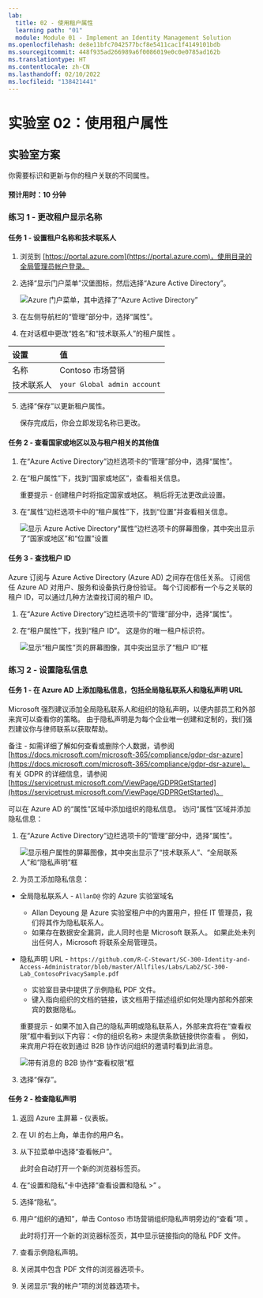 ```yaml
---
lab:
  title: 02 - 使用租户属性
  learning path: "01"
  module: Module 01 - Implement an Identity Management Solution
ms.openlocfilehash: de8e11bfc7042577bcf8e5411cac1f4149101bdb
ms.sourcegitcommit: 448f935ad266989a6f0086019e0c0e0785ad162b
ms.translationtype: HT
ms.contentlocale: zh-CN
ms.lasthandoff: 02/10/2022
ms.locfileid: "138421441"
---
```

# <a name="lab-02-working-with-tenant-properties"></a>实验室 02：使用租户属性

## <a name="lab-scenario"></a>实验室方案

你需要标识和更新与你的租户关联的不同属性。

#### <a name="estimated-time-10-minutes"></a>预计用时：10 分钟

### <a name="exercise-1---changing-the-tenant-display-name"></a>练习 1 - 更改租户显示名称

#### <a name="task-1---set-the-tenant-name-and-technical-contact"></a>任务 1 - 设置租户名称和技术联系人

1. 浏览到 [https://portal.azure.com](https://portal.azure.com)，使用目录的全局管理员帐户登录。

2. 选择“显示门户菜单”汉堡图标，然后选择“Azure Active Directory”。

    ![Azure 门户菜单，其中选择了“Azure Active Directory”](./media/azure-portal-menu-aad.png)

3. 在左侧导航栏的“管理”部分中，选择“属性”。

4. 在对话框中更改“姓名”和“技术联系人”的租户属性 。

| 设置 | **值** |
| :--- | :--- |
| 名称 | Contoso 市场营销 |
| 技术联系人 | `your Global admin account` |

5. 选择“保存”以更新租户属性。

   保存完成后，你会立即发现名称已更改。

#### <a name="task-2---review-the-country-or-region-and-other-values-associated-with-your-tenant"></a>任务 2 - 查看国家或地区以及与租户相关的其他值

1. 在“Azure Active Directory”边栏选项卡的“管理”部分中，选择“属性”。

2. 在“租户属性”下，找到“国家或地区”，查看相关信息。

    重要提示 - 创建租户时将指定国家或地区。 稍后将无法更改此设置。

3. 在“属性”边栏选项卡中的“租户属性”下，找到“位置”并查看相关信息。

    ![显示 Azure Active Directory“属性”边栏选项卡的屏幕图像，其中突出显示了“国家或地区”和“位置”设置](./media/azure-active-directory-properties-country-location.png)

#### <a name="task-3---finding-the-tenant-id"></a>任务 3 - 查找租户 ID

Azure 订阅与 Azure Active Directory (Azure AD) 之间存在信任关系。 订阅信任 Azure AD 对用户、服务和设备执行身份验证。 每个订阅都有一个与之关联的租户 ID，可以通过几种方法查找订阅的租户 ID。

1. 在“Azure Active Directory”边栏选项卡的“管理”部分中，选择“属性”。

2. 在“租户属性”下，找到“租户 ID”。 这是你的唯一租户标识符。

    ![显示“租户属性”页的屏幕图像，其中突出显示了“租户 ID”框](./media/portal-tenant-id.png)

### <a name="exercise-2---setting-your-privacy-information"></a>练习 2 - 设置隐私信息

#### <a name="task-1---adding-your-privacy-info-on-azure-ad-including-global-privacy-contact-and-privacy-statement-url"></a>任务 1 - 在 Azure AD 上添加隐私信息，包括全局隐私联系人和隐私声明 URL

Microsoft 强烈建议添加全局隐私联系人和组织的隐私声明，以便内部员工和外部来宾可以查看你的策略。 由于隐私声明是为每个企业唯一创建和定制的，我们强烈建议你与律师联系以获取帮助。

   备注 - 如需详细了解如何查看或删除个人数据，请参阅 [https://docs.microsoft.com/microsoft-365/compliance/gdpr-dsr-azure](https://docs.microsoft.com/microsoft-365/compliance/gdpr-dsr-azure)。 有关 GDPR 的详细信息，请参阅 [https://servicetrust.microsoft.com/ViewPage/GDPRGetStarted](https://servicetrust.microsoft.com/ViewPage/GDPRGetStarted)。

可以在 Azure AD 的“属性”区域中添加组织的隐私信息。 访问“属性”区域并添加隐私信息：

1. 在“Azure Active Directory”边栏选项卡的“管理”部分中，选择“属性”。

    ![显示租户属性的屏幕图像，其中突出显示了“技术联系人”、“全局联系人”和“隐私声明”框](./media/properties-area.png)

2. 为员工添加隐私信息：

- 全局隐私联系人 - `AllanD@` 你的 Azure 实验室域名 
     - Allan Deyoung 是 Azure 实验室租户中的内置用户，担任 IT 管理员，我们将其作为隐私联系人。
     - 如果存在数据安全漏洞，此人同时也是 Microsoft 联系人。 如果此处未列出任何人，Microsoft 将联系全局管理员。

- 隐私声明 URL -  `https://github.com/R-C-Stewart/SC-300-Identity-and-Access-Administrator/blob/master/Allfiles/Labs/Lab2/SC-300-Lab_ContosoPrivacySample.pdf`
     - 实验室目录中提供了示例隐私 PDF 文件。
     - 键入指向组织的文档的链接，该文档用于描述组织如何处理内部和外部来宾的数据隐私。

    重要提示 - 如果不加入自己的隐私声明或隐私联系人，外部来宾将在“查看权限”框中看到以下内容：<你的组织名称\> 未提供条款链接供你查看 。 例如，来宾用户将在收到通过 B2B 协作访问组织的邀请时看到此消息。

    ![带有消息的 B2B 协作“查看权限”框](./media/active-directory-no-privacy-statement-or-contact.png)

3. 选择“保存”。

#### <a name="task-2---check-your-privacy-statement"></a>任务 2 - 检查隐私声明

1. 返回 Azure 主屏幕 - 仪表板。
2. 在 UI 的右上角，单击你的用户名。
3. 从下拉菜单中选择“查看帐户”。

     此时会自动打开一个新的浏览器标签页。

4. 在“设置和隐私”卡中选择“查看设置和隐私 >” 。
5. 选择“隐私”。
6. 用户“组织的通知”，单击 Contoso 市场营销组织隐私声明旁边的“查看”项 。

     此时将打开一个新的浏览器标签页，其中显示链接指向的隐私 PDF 文件。

7. 查看示例隐私声明。
8. 关闭其中包含 PDF 文件的浏览器选项卡。
9. 关闭显示“我的帐户”项的浏览器选项卡。
